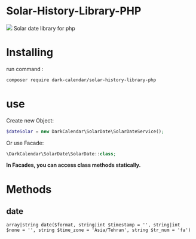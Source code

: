# Solar-History-Library-PHP
![](https://banners.beyondco.de/Solar%20Date.png?theme=dark&packageManager=composer+require&packageName=dark-calendar/solar-history-library-php&pattern=architect&style=style_1&description=Solar+date+library+for+PHP&md=1&showWatermark=1&fontSize=100px&images=calendar)
Solar date library for php

# Installing 
run command :
```bash
composer require dark-calendar/solar-history-library-php
```

# use
Create new Object:
```php
$dateSolar = new DarkCalendar\SolarDate\SolarDateService();
```

Or use Facade:
```php
\DarkCalendar\SolarDate\SolarDate::class;
```

**In Facades, you can access class methods statically.**

# Methods
## date
```phpt
array|string date($format, string|int $timestamp = '', string|int $none = '', string $time_zone = 'Asia/Tehran', string $tr_num = 'fa')
```

